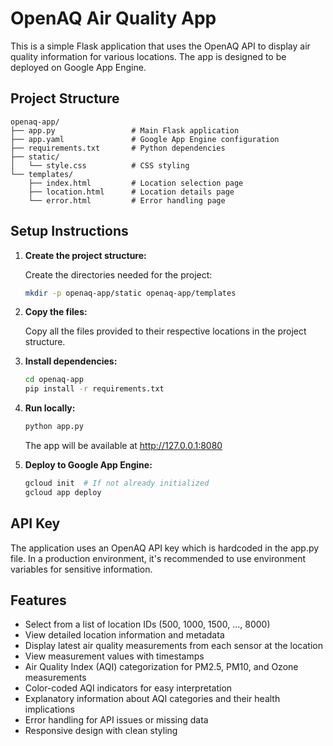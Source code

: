 # OpenAQ Air Quality App

This is a simple Flask application that uses the OpenAQ API to display air quality information for various locations. The app is designed to be deployed on Google App Engine.

## Project Structure

```
openaq-app/
├── app.py                 # Main Flask application
├── app.yaml               # Google App Engine configuration
├── requirements.txt       # Python dependencies
├── static/
│   └── style.css          # CSS styling
└── templates/
    ├── index.html         # Location selection page
    ├── location.html      # Location details page
    └── error.html         # Error handling page
```

## Setup Instructions

1. **Create the project structure:**

   Create the directories needed for the project:

   ```bash
   mkdir -p openaq-app/static openaq-app/templates
   ```

2. **Copy the files:**

   Copy all the files provided to their respective locations in the project structure.

3. **Install dependencies:**

   ```bash
   cd openaq-app
   pip install -r requirements.txt
   ```

4. **Run locally:**

   ```bash
   python app.py
   ```

   The app will be available at http://127.0.0.1:8080

5. **Deploy to Google App Engine:**

   ```bash
   gcloud init  # If not already initialized
   gcloud app deploy
   ```

## API Key

The application uses an OpenAQ API key which is hardcoded in the app.py file. In a production environment, it's recommended to use environment variables for sensitive information.

## Features

- Select from a list of location IDs (500, 1000, 1500, ..., 8000)
- View detailed location information and metadata
- Display latest air quality measurements from each sensor at the location
- View measurement values with timestamps
- Air Quality Index (AQI) categorization for PM2.5, PM10, and Ozone measurements
- Color-coded AQI indicators for easy interpretation
- Explanatory information about AQI categories and their health implications
- Error handling for API issues or missing data
- Responsive design with clean styling
